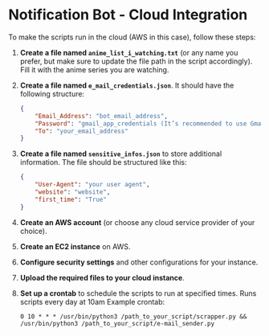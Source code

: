 # Notification Bot - Cloud Integration

To make the scripts run in the cloud (AWS in this case), follow these steps:

1. **Create a file named `anime_list_i_watching.txt`** (or any name you prefer, but make sure to update the file path in the script accordingly). Fill it with the anime series you are watching.

2. **Create a file named `e_mail_credentials.json`**. It should have the following structure:
    ```json
    {
        "Email_Address": "bot_email_address",
        "Password": "gmail_app_credentials (It’s recommended to use Gmail)",
        "To": "your_email_address"
    }
    ```

3. **Create a file named `sensitive_infos.json`** to store additional information. The file should be structured like this:
    ```json
    {
        "User-Agent": "your user agent", 
        "website": "website", 
        "first_time": "True"
    }
    ```

4. **Create an AWS account** (or choose any cloud service provider of your choice).

5. **Create an EC2 instance** on AWS.

6. **Configure security settings** and other configurations for your instance.

7. **Upload the required files to your cloud instance**.

8. **Set up a crontab** to schedule the scripts to run at specified times. Runs scripts every day at 10am
    Example crontab:  
    ```
    0 10 * * * /usr/bin/python3 /path_to_your_script/scrapper.py && /usr/bin/python3 /path_to_your_script/e-mail_sender.py
    ```
    

